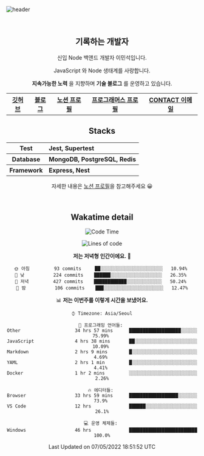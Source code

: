![header](https://capsule-render.vercel.app/api?type=rect&fontColor=f5f6fa&color=192a56&height=220&section=header&text=MinSeok%20Lee&fontSize=40)

&nbsp;

<h2 font-size="20px" align="center"> 기록하는 개발자 </h2>

<div align="center">
  
  <p>신입 Node 백앤드 개발자 이민석입니다.</p>
  <p>JavaScript 와 Node 생태계를 사랑합니다.</p>
  <p><strong>지속가능한 노력</strong> 을 지향하며 <strong>기술 블로그</strong> 를 운영하고 있습니다.</p>
  
  <p></p>
  <table>
    <tr>
      <th>
          <a href="https://github.com/unchaptered"> 깃허브 </a>
      </th>
      <th>
          <a href="https://velog.io/@unchapterd"> 블로그 </a>
      </th>
      <th>
          <a href="https://www.notion.so/9cf275a5af0441529ba7ba43f0d51f40"> 노션 프로필 </a>
      </th>
      <th>
          <a href="https://programmers.co.kr/pr/workstation19961002_3722"> 프로그래머스 프로필 </a>
      </th>
      <th>
          <a href="workstation19961002@gamil.com"> CONTACT 이메일 </a>
      </th>
    </tr>
  </table>
 

<h2 font-size="20px" align="center"> Stacks </h2>

<div align="center">
  <table font-weight="100">
    <tr>
      <th>Test</th>
      <th align="left">Jest, Supertest</th>
    </tr>
    <tr>
      <th>Database</th>
      <th align="left">MongoDB, PostgreSQL, Redis</th>
    </tr>
    <tr>
      <th>Framework</th>
      <th align="left">Express, Nest</th>
    </tr>
  </table>
  
  <footer> 자세한 내용은 <a href="https://band-queen-769.notion.site/9cf275a5af0441529ba7ba43f0d51f40">노션 프로필</a>을 참고해주세요 😀 </footer>
  
</div>
  
&nbsp;

<h2 font-size="20px" align="center"> Wakatime detail </h2>

<div align="center">

<!--START_SECTION:waka-->
![Code Time](http://img.shields.io/badge/Code%20Time-0-blue)

![Lines of code](https://img.shields.io/badge/%EC%A0%80%EB%8A%94%20%EC%97%AC%ED%83%9C%EA%B9%8C%EC%A7%80%20-840%20Thousand%20%EC%A4%84%EC%9D%98%20%EC%BD%94%EB%93%9C%EB%A5%BC%20%EC%9E%91%EC%84%B1%ED%96%88%EC%96%B4%EC%9A%94.-blue)

**저는 저녁형 인간이에요. 🦉** 

```text
🌞 아침         93 commits     ██░░░░░░░░░░░░░░░░░░░░░░░   10.94% 
🌆 낮　         224 commits    ██████░░░░░░░░░░░░░░░░░░░   26.35% 
🌃 저녁         427 commits    ████████████░░░░░░░░░░░░░   50.24% 
🌙 밤　         106 commits    ███░░░░░░░░░░░░░░░░░░░░░░   12.47%

```


📊 **저는 이번주를 이렇게 시간을 보냈어요.** 

```text
⌚︎ Timezone: Asia/Seoul

💬 프로그래밍 언어들: 
Other                    34 hrs 57 mins      ███████████████████░░░░░░   75.99% 
JavaScript               4 hrs 38 mins       ██░░░░░░░░░░░░░░░░░░░░░░░   10.09% 
Markdown                 2 hrs 9 mins        █░░░░░░░░░░░░░░░░░░░░░░░░   4.69% 
YAML                     2 hrs 1 min         █░░░░░░░░░░░░░░░░░░░░░░░░   4.41% 
Docker                   1 hr 2 mins         ░░░░░░░░░░░░░░░░░░░░░░░░░   2.26%

🔥 에디터들: 
Browser                  33 hrs 59 mins      ██████████████████░░░░░░░   73.9% 
VS Code                  12 hrs              ██████░░░░░░░░░░░░░░░░░░░   26.1%

💻 운영 체제들: 
Windows                  46 hrs              █████████████████████████   100.0%

```


 Last Updated on 07/05/2022 18:51:52 UTC
<!--END_SECTION:waka-->
  
</div>

